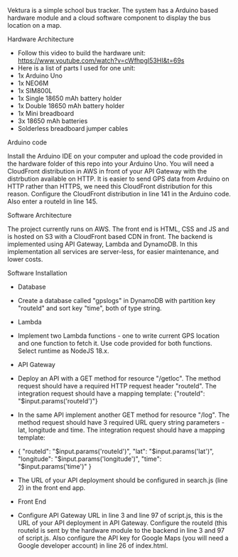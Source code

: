 

Vektura is a simple school bus tracker. The system has a Arduino based hardware module and a cloud software component to display the bus location on a map.

Hardware Architecture
- Follow this video to build the hardware unit: https://www.youtube.com/watch?v=cWfhpgI53HI&t=69s
- Here is a list of parts I used for one unit: 
 - 1x Arduino Uno
 - 1x NEO6M 
 - 1x SIM800L
 - 1x Single 18650 mAh battery holder
 - 1x Double 18650 mAh battery holder
 - 1x Mini breadboard
 - 3x 18650 mAh batteries
 - Solderless breadboard jumper cables
 
Arduino code

Install the Arduino IDE on your computer and upload the code provided in the hardware folder of this repo into your Arduino Uno. You will need a CloudFront distribution in AWS in front of your API Gateway with the distrbution available on HTTP. It is easier to send GPS data from Arduino on HTTP rather than HTTPS, we need this CloudFront distribution for this reason. Configure the CloudFront distribution in line 141 in the Arduino code. Also enter a routeId in line 145. 

Software Architecture

The project currently runs on AWS. The front end is HTML, CSS and JS and is hosted on S3 with a CloudFront based CDN in front. The backend is implemented using API Gateway, Lambda and DynamoDB. In this implementation all services are server-less, for easier maintenance, and lower costs.

Software Installation

- Database
 - Create a database called "gpslogs" in DynamoDB with partition key "routeId" and sort key "time", both of type string. 

- Lambda
 - Implement two Lambda functions - one to write current GPS location and one function to fetch it. Use code provided for both functions. Select runtime as NodeJS 18.x. 

- API Gateway
 - Deploy an API with a GET method for resource "/getloc". The method request should have a required HTTP request header "routeId". The integration request should have a mapping template:  {"routeId": "$input.params('routeId')"}

 - In the same API implement another GET method for resource "/log". The method request should have 3 required URL query string parameters - lat, longitude and time. The integration request should have a mapping template: 

 - {
     "routeId": "$input.params('routeId')",
     "lat": "$input.params('lat')",
     "longitude": "$input.params('longitude')",
     "time": "$input.params('time')"
     }

 - The URL of your API deployment should be configured in search.js (line 2) in the front end app. 

- Front End
 - Configure API Gateway URL in line 3 and line 97 of script.js, this is the URL of your API deployment in API Gateway. Configure the routeId (this routeId is sent by the hardware module to the backend in line 3 and 97 of script.js. Also configure the API key for Google Maps (you will need a Google developer account) in line 26 of index.html.